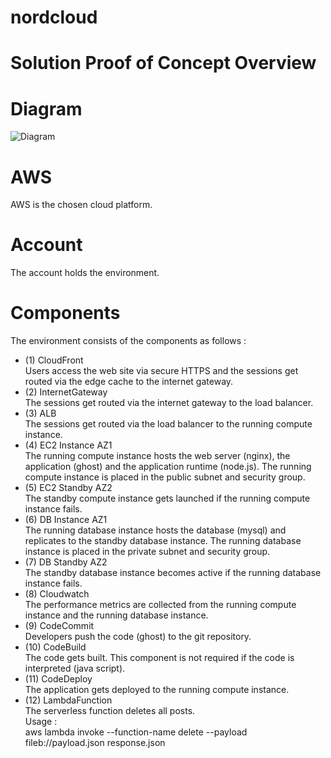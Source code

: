 # nordcloud

# Solution Proof of Concept Overview

# Diagram
![Diagram](https://github.com/adob71/nordcloud/blob/main/diagram.png)

# AWS  
AWS is the chosen cloud platform.
# Account  
The account holds the environment.
# Components  
The environment consists of the components as follows : 
* (1) CloudFront  
Users access the web site via secure HTTPS and the sessions get routed via the edge cache to the internet gateway.
* (2) InternetGateway  
The sessions get routed via the internet gateway to the load balancer.
* (3) ALB  
The sessions get routed via the load balancer to the running compute instance.
* (4) EC2 Instance AZ1  
The running compute instance hosts the web server (nginx), the application (ghost) and the application runtime (node.js). The running compute instance is placed in the public subnet and security group.
* (5) EC2 Standby AZ2  
The standby compute instance gets launched if the running compute instance fails.
* (6) DB Instance AZ1  
The running database instance hosts the database (mysql) and replicates to the standby database instance. The running database instance is placed in the private subnet and security group.
* (7) DB Standby AZ2  
The standby database instance becomes active if the running database instance fails.
* (8) Cloudwatch  
The performance metrics are collected from the running compute instance and the running database instance.
* (9) CodeCommit  
Developers push the code (ghost) to the git repository.
* (10) CodeBuild  
The code gets built. This component is not required if the code is interpreted (java script).
* (11) CodeDeploy  
The application gets deployed to the running compute instance.
* (12) LambdaFunction  
The serverless function deletes all posts.  
Usage :  
aws lambda invoke --function-name delete --payload fileb://payload.json response.json

